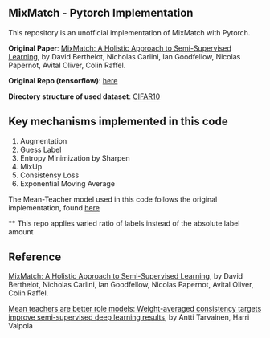## MixMatch - Pytorch Implementation

This repository is an unofficial implementation of MixMatch with Pytorch. 

**Original Paper**: [MixMatch: A Holistic Approach to Semi-Supervised Learning](https://arxiv.org/abs/1905.02249), by David Berthelot, Nicholas Carlini, Ian Goodfellow, Nicolas Papernot, Avital Oliver, Colin Raffel. 

**Original Repo (tensorflow)**: [here](https://github.com/google-research/mixmatch)

**Directory structure of used dataset**: [CIFAR10](https://www.kaggle.com/swaroopkml/cifar10-pngs-in-folders?)

## Key mechanisms implemented in this code
1. Augmentation
2. Guess Label
3. Entropy Minimization by Sharpen
4. MixUp
5. Consistensy Loss
6. Exponential Moving Average

The Mean-Teacher model used in this code follows the original implementation, found [here](https://github.com/CuriousAI/mean-teacher)

** This repo applies varied ratio of labels instead of the absolute label amount

## Reference
[MixMatch: A Holistic Approach to Semi-Supervised Learning](https://arxiv.org/abs/1905.02249), by David Berthelot, Nicholas Carlini, Ian Goodfellow, Nicolas Papernot, Avital Oliver, Colin Raffel.

[Mean teachers are better role models: Weight-averaged consistency targets improve semi-supervised deep learning results](https://arxiv.org/abs/1703.01780), by Antti Tarvainen, Harri Valpola
